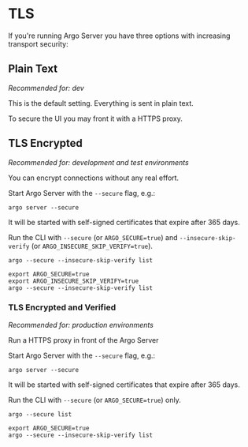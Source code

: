 # TLS

If you're running Argo Server you have three options with increasing transport security:

## Plain Text

*Recommended for: dev* 

This is the default setting. Everything is sent in plain text. 

To secure the UI you may front it with a HTTPS proxy.

## TLS Encrypted 

*Recommended for: development and test environments*

You can encrypt connections without any real effort. 

Start Argo Server with the `--secure` flag, e.g.:

```
argo server --secure
```

It will be started with self-signed certificates that expire after 365 days.

Run the CLI with `--secure` (or `ARGO_SECURE=true`) and `--insecure-skip-verify` (or `ARGO_INSECURE_SKIP_VERIFY=true`).

```
argo --secure --insecure-skip-verify list
```

```
export ARGO_SECURE=true
export ARGO_INSECURE_SKIP_VERIFY=true
argo --secure --insecure-skip-verify list
```

### TLS Encrypted and Verified

*Recommended for: production environments*

Run a HTTPS proxy in front of the Argo Server

Start Argo Server with the `--secure` flag, e.g.:

```
argo server --secure
```

It will be started with self-signed certificates that expire after 365 days.

Run the CLI with `--secure` (or `ARGO_SECURE=true`) only.

```
argo --secure list
```

```
export ARGO_SECURE=true
argo --secure --insecure-skip-verify list
```
